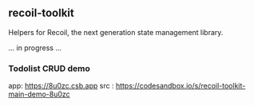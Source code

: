 ## recoil-toolkit
Helpers for Recoil, the next generation state management library.

... in progress ...

### Todolist CRUD demo
app: https://8u0zc.csb.app  src : https://codesandbox.io/s/recoil-toolkit-main-demo-8u0zc
